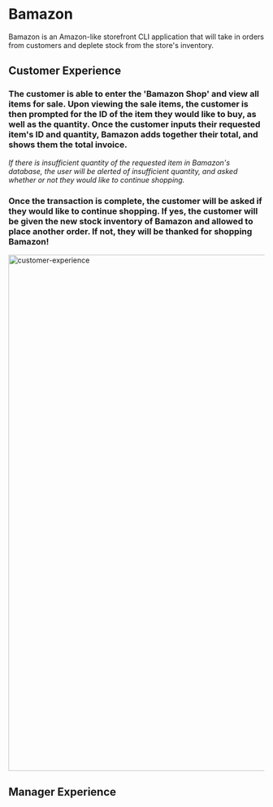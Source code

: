 # Bamazon
Bamazon is an Amazon-like storefront CLI application that will take in orders from customers and deplete stock from the store's inventory.

## Customer Experience
### The customer is able to enter the 'Bamazon Shop' and view all items for sale.  Upon viewing the sale items, the customer is then prompted for the ID of the item they would like to buy, as well as the quantity.  Once the customer inputs their requested item's ID and quantity, Bamazon adds together their total, and shows them the total invoice. 

_If there is *insufficient quantity* of the requested item in Bamazon's database, the user will be alerted of insufficient quantity, and asked whether or not they would like to continue shopping._

### Once the transaction is complete, the customer will be asked if they would like to continue shopping.  If yes, the customer will be given the new stock inventory of Bamazon and allowed to place another order.  If not, they will be thanked for shopping Bamazon!

<img width="1016" alt="customer-experience" src="https://user-images.githubusercontent.com/38231097/43286051-782fa6e6-90e6-11e8-9d56-129f0d215c35.png">

## Manager Experience
